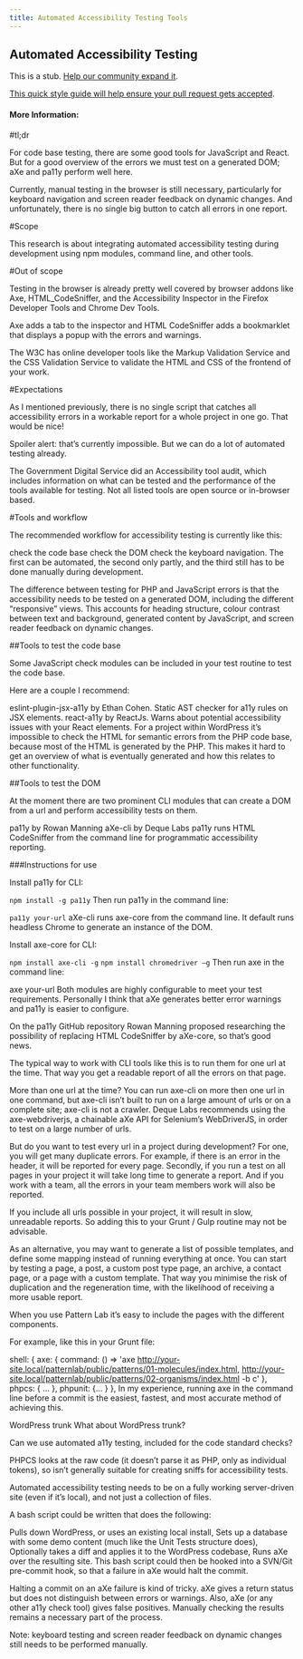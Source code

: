 ```yaml
---
title: Automated Accessibility Testing Tools
---
```

## Automated Accessibility Testing

This is a stub. <a href='https://github.com/freecodecamp/guides/tree/master/src/pages/accessibility/automated-testing/index.md' target='_blank' rel='nofollow'>Help our community expand it</a>.

<a href='https://github.com/freecodecamp/guides/blob/master/README.md' target='_blank' rel='nofollow'>This quick style guide will help ensure your pull request gets accepted</a>.

<!-- The article goes here, in GitHub-flavored Markdown. Feel free to add YouTube videos, images, and CodePen/JSBin embeds  -->

#### More Information:
<!-- Please add any articles you think might be helpful to read before writing the article -->

#tl;dr

For code base testing, there are some good tools for JavaScript and React. But for a good overview of the errors we must test on a generated DOM; aXe and pa11y perform well here.

Currently, manual testing in the browser is still necessary, particularly for keyboard navigation and screen reader feedback on dynamic changes. And unfortunately, there is no single big button to catch all errors in one report.

#Scope

This research is about integrating automated accessibility testing during development using npm modules, command line, and other tools.

#Out of scope

Testing in the browser is already pretty well covered by browser addons like Axe, HTML_CodeSniffer, and the Accessibility Inspector in the Firefox Developer Tools and Chrome Dev Tools.

Axe adds a tab to the inspector and HTML CodeSniffer adds a bookmarklet that displays a popup with the errors and warnings.

The W3C has online developer tools like the Markup Validation Service and the CSS Validation Service to validate the HTML and CSS of the frontend of your work.

#Expectations

As I mentioned previously, there is no single script that catches all accessibility errors in a workable report for a whole project in one go. That would be nice!

Spoiler alert: that’s currently impossible. But we can do a lot of automated testing already.

The Government Digital Service did an Accessibility tool audit, which includes information on what can be tested and the performance of the tools available for testing. Not all listed tools are open source or in-browser based.

#Tools and workflow

The recommended workflow for accessibility testing is currently like this:

check the code base
check the DOM
check the keyboard navigation.
The first can be automated, the second only partly, and the third still has to be done manually during development.

The difference between testing for PHP and JavaScript errors is that the accessibility needs to be tested on a generated DOM, including the different “responsive” views. This accounts for heading structure, colour contrast between text and background, generated content by JavaScript, and screen reader feedback on dynamic changes.

##Tools to test the code base

Some JavaScript check modules can be included in your test routine to test the code base.

Here are a couple I recommend:

eslint-plugin-jsx-a11y by Ethan Cohen. Static AST checker for a11y rules on JSX elements.
react-a11y by ReactJs. Warns about potential accessibility issues with your React elements.
For a project within WordPress it’s impossible to check the HTML for semantic errors from the PHP code base, because most of the HTML is generated by the PHP. This makes it hard to get an overview of what is eventually generated and how this relates to other functionality.

##Tools to test the DOM

At the moment there are two prominent CLI modules that can create a DOM from a url and perform accessibility tests on them.

pa11y by Rowan Manning
aXe-cli by Deque Labs
pa11y runs HTML CodeSniffer from the command line for programmatic accessibility reporting.

###Instructions for use

Install pa11y for CLI:

```npm install -g pa11y```
Then run pa11y in the command line:

```pa11y your-url```
aXe-cli runs axe-core from the command line. It default runs headless Chrome to generate an instance of the DOM.

Install axe-core for CLI:

```npm install axe-cli -g```
```npm install chromedriver –g```
Then run axe in the command line:

axe your-url
Both modules are highly configurable to meet your test requirements. Personally I think that aXe generates better error warnings and pa11y is easier to configure.

On the pa11y GitHub repository Rowan Manning proposed researching the possibility of replacing HTML CodeSniffer by aXe-core, so that’s good news.

The typical way to work with CLI tools like this is to run them for one url at the time. That way you get a readable report of all the errors on that page.

More than one url at the time?
You can run axe-cli on more then one url in one command, but axe-cli isn’t built to run on a large amount of urls or on a complete site; axe-cli is not a crawler. Deque Labs recommends using the  axe-webdriverjs, a chainable aXe API for Selenium’s WebDriverJS, in order to test on a large number of urls.

But do you want to test every url in a project during development? For one, you will get many duplicate errors. For example, if there is an error in the header, it will be reported for every page. Secondly, if you run a test on all pages in your project it will take long time to generate a report. And if you work with a team, all the errors in your team members work will also be reported.

If you include all urls possible in your project, it will result in slow, unreadable reports. So adding this to your Grunt / Gulp routine may not be advisable.

As an alternative, you may want to generate a list of possible templates, and define some mapping instead of running everything at once. You can start by testing a page, a post, a custom post type page, an archive, a contact page, or a page with a custom template. That way you minimise the risk of duplication and the regeneration time, with the likelihood of receiving a more usable report.

When you use Pattern Lab it’s easy to include the pages with the different components.

For example, like this in your Grunt file:

shell: {
    axe: { command: () => 'axe http://your-site.local/patternlab/public/patterns/01-molecules/index.html, http://your-site.local/patternlab/public/patterns/02-organisms/index.html -b c' },
    phpcs: { ... },
    phpunit: {... }
 },
In my experience, running axe in the command line before a commit is the easiest, fastest, and most accurate method of achieving this.

WordPress trunk
What about WordPress trunk?

Can we use automated a11y testing, included for the code standard checks?

PHPCS looks at the raw code (it doesn’t parse it as PHP, only as individual tokens), so isn’t generally suitable for creating sniffs for accessibility tests.

Automated accessibility testing needs to be on a fully working server-driven site (even if it’s local), and not just a collection of files.

A bash script could be written that does the following:

Pulls down WordPress, or uses an existing local install,
Sets up a database with some demo content (much like the Unit Tests structure does),
Optionally takes a diff and applies it to the WordPress codebase,
Runs aXe over the resulting site.
This bash script could then be hooked into a SVN/Git pre-commit hook, so that a failure in aXe would halt the commit.

Halting a commit on an aXe failure is kind of tricky. aXe gives a return status but does not distinguish between errors or warnings. Also, aXe (or any other a11y check tool) gives false positives. Manually checking the results remains a necessary part of the process.

Note: keyboard testing and screen reader feedback on dynamic changes still needs to be performed manually.
